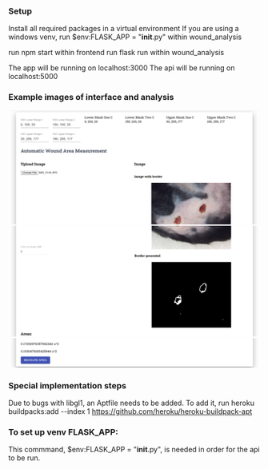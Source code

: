 ### Setup

Install all required packages in a virtual environment
If you are using a windows venv, run $env:FLASK_APP = "**init**.py" within wound_analysis

run npm start within frontend
run flask run within wound_analysis

The app will be running on localhost:3000
The api will be running on localhost:5000

### Example images of interface and analysis

<img src="https://github.com/ZovcIfzm/Wound-Analysis-Backend/blob/master/readme-imgs/readme1.png" width="720">  
<img src="https://github.com/ZovcIfzm/Wound-Analysis-Backend/blob/master/readme-imgs/readme2.png" width="720">  
<img src="https://github.com/ZovcIfzm/Wound-Analysis-Backend/blob/master/readme-imgs/readme3.png" width="720">

### Special implementation steps

Due to bugs with libgl1, an Aptfile needs to be added.
To add it, run
heroku buildpacks:add --index 1 https://github.com/heroku/heroku-buildpack-apt

### To set up venv FLASK_APP:

This commmand, $env:FLASK_APP = "**init**.py", is needed in order for the api to be run.
